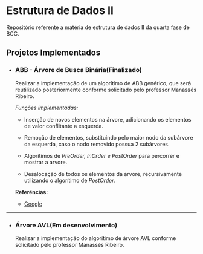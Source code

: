 # Estrutura de Dados II

Repositório referente a matéria de estrutura de dados II da quarta fase de BCC.

## Projetos Implementados

- ### ABB - Árvore de Busca Binária(Finalizado)

  Realizar a implementação de um algorítimo de ABB genérico, que será reutilizado posteriormente conforme solicitado pelo professor Manassés Ribeiro.

   _Funções implementadas:_

  - Inserção de novos elementos na árvore, adicionando os elementos de valor conflitante a esquerda.

  - Remoção de elementos, substituindo pelo maior nodo da subárvore da esquerda, caso o nodo removido possua 2 subárvores.

  - Algorítimos de _PreOrder, InOrder e PostOrder_ para percorrer e mostrar a arvore.

  - Desalocação de todos os elementos da arvore, recursivamente utilizando o algorítimo de _PostOrder_.

  __Referências:__
  - [Google](https://www.google.com/)

---

- ### Árvore AVL(Em desenvolvimento)

  Realizar a implementação do algorítimo de árvore AVL conforme solicitado pelo professor Manassés Ribeiro.
